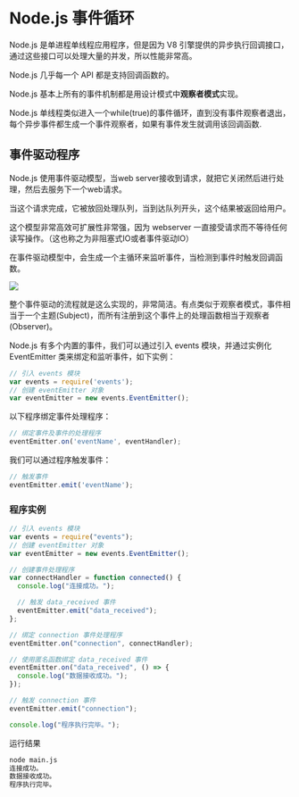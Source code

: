 # Node.js 事件循环

Node.js 是单进程单线程应用程序，但是因为 V8 引擎提供的异步执行回调接口，通过这些接口可以处理大量的并发，所以性能非常高。  

Node.js 几乎每一个 API 都是支持回调函数的。  

Node.js 基本上所有的事件机制都是用设计模式中**观察者模式**实现。  

Node.js 单线程类似进入一个while(true)的事件循环，直到没有事件观察者退出，每个异步事件都生成一个事件观察者，如果有事件发生就调用该回调函数.  

## 事件驱动程序

Node.js 使用事件驱动模型，当web server接收到请求，就把它关闭然后进行处理，然后去服务下一个web请求。  

当这个请求完成，它被放回处理队列，当到达队列开头，这个结果被返回给用户。  

这个模型非常高效可扩展性非常强，因为 webserver 一直接受请求而不等待任何读写操作。（这也称之为非阻塞式IO或者事件驱动IO）  

在事件驱动模型中，会生成一个主循环来监听事件，当检测到事件时触发回调函数。

![](https://www.runoob.com/wp-content/uploads/2015/09/event_loop.jpg)

整个事件驱动的流程就是这么实现的，非常简洁。有点类似于观察者模式，事件相当于一个主题(Subject)，而所有注册到这个事件上的处理函数相当于观察者(Observer)。   

Node.js 有多个内置的事件，我们可以通过引入 events 模块，并通过实例化 EventEmitter 类来绑定和监听事件，如下实例：

```js
// 引入 events 模块
var events = require('events');
// 创建 eventEmitter 对象
var eventEmitter = new events.EventEmitter();
```

以下程序绑定事件处理程序：

```js
// 绑定事件及事件的处理程序
eventEmitter.on('eventName', eventHandler);
```

我们可以通过程序触发事件：

```js
// 触发事件
eventEmitter.emit('eventName');
```

### 程序实例

```js
// 引入 events 模块
var events = require("events");
// 创建 eventEmitter 对象
var eventEmitter = new events.EventEmitter();

// 创建事件处理程序
var connectHandler = function connected() {
  console.log("连接成功。");

  // 触发 data_received 事件
  eventEmitter.emit("data_received");
};

// 绑定 connection 事件处理程序
eventEmitter.on("connection", connectHandler);

// 使用匿名函数绑定 data_received 事件
eventEmitter.on("data_received", () => {
  console.log("数据接收成功。");
});

// 触发 connection 事件
eventEmitter.emit("connection");

console.log("程序执行完毕。");
```

运行结果

```bash
node main.js
连接成功。
数据接收成功。
程序执行完毕。
```
